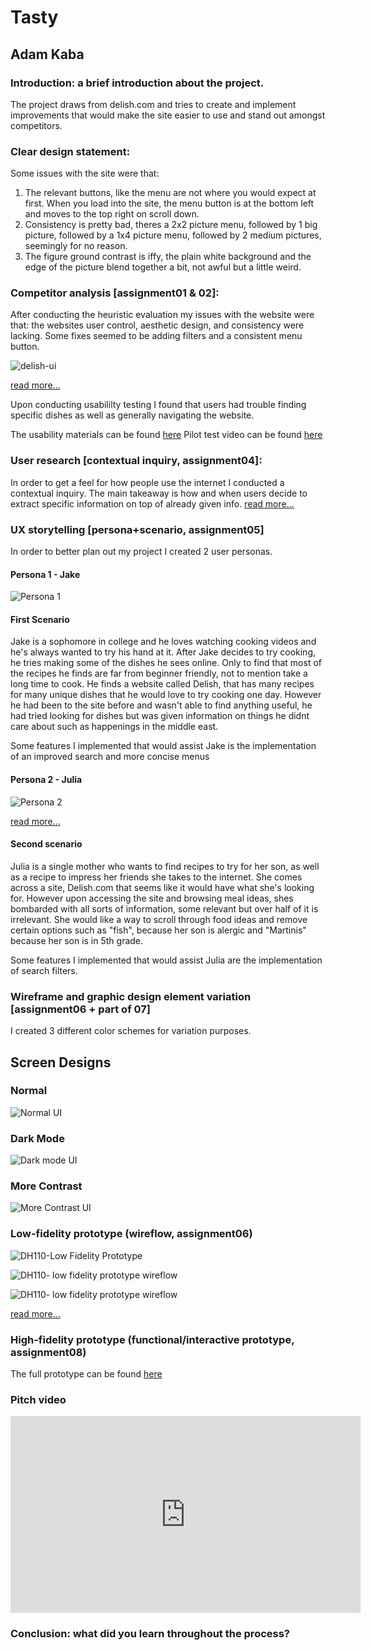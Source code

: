 # Tasty
## Adam Kaba

### Introduction: a brief introduction about the project. 
The project draws from delish.com and tries to create and implement improvements that would make the site easier to use and stand out amongst competitors.
### Clear design statement: 
Some issues with the site were that:

1. The relevant buttons, like the menu are not where you would expect at first. When you load into the site, the menu button is at the bottom left and moves to the top right on scroll down.
2. Consistency is pretty bad, theres a 2x2 picture menu, followed by 1 big picture, followed by a 1x4 picture menu, followed by 2 medium pictures, seemingly for no reason.
3. The figure ground contrast is iffy, the plain white background and the edge of the picture blend together a bit, not awful but a little weird.

### Competitor analysis [assignment01 & 02]:
After conducting the heuristic evaluation my issues with the website were that: the websites user control, aesthetic design, and consistency were lacking. Some fixes seemed to be adding filters and a consistent menu button.

![delish-ui](https://user-images.githubusercontent.com/54642348/120543795-9280d600-c3a1-11eb-8755-e318a951640b.jpg)


[read more…](https://github.com/arkaba/DH110-Adam-Kaba/blob/main/assignments/Assignment%201.md)

Upon conducting usabililty testing I found that users had trouble finding specific dishes as well as generally navigating the website.

The usability materials can be found [here](https://forms.gle/hJDzGb8uiUD7xbry8)
Pilot test video can be found [here](https://drive.google.com/file/d/1T_5dpC0mlqBPRcgWQprRLzmoUjLzLxpW/view?usp=sharing)


###  User research [contextual inquiry, assignment04]:
In order to get a feel for how people use the internet I conducted a contextual inquiry. The main takeaway is how and when users decide to extract specific information on top of already given info. [read more...](https://github.com/arkaba/DH110-Adam-Kaba/tree/main/Assignment%203)
###  UX storytelling [persona+scenario, assignment05]
In order to better plan out my project I created 2 user personas. 

#### Persona 1 - Jake
![Persona 1](https://user-images.githubusercontent.com/54642348/116467420-7f1f9f80-a824-11eb-91e0-6ac25a7bea91.jpg)

#### First Scenario
Jake is a sophomore in college and he loves watching cooking videos and he's always wanted to try his hand at it. After Jake decides to try cooking, he tries making some of the dishes he sees online. Only to find that most of the recipes he finds are far from beginner friendly, not to mention take a long time to cook. He finds a website called Delish, that has many recipes for many unique dishes that he would love to try cooking one day. However he had been to the site before and wasn't able to find anything useful, he had tried looking for dishes but was given information on things he didnt care about such as happenings in the middle east.

Some features I implemented that would assist Jake is the implementation of an improved search and more concise menus

#### Persona 2 - Julia
![Persona 2](https://user-images.githubusercontent.com/54642348/116476115-a039bd80-a82f-11eb-94ec-218c93d01adc.jpg)

[read more...](https://github.com/arkaba/DH110-Adam-Kaba/edit/main/Assignment%204/README.md)


#### Second scenario
Julia is a single mother who wants to find recipes to try for her son, as well as a recipe to impress her friends she takes to the internet. She comes across a site, Delish.com that seems like it would have what she's looking for. However upon accessing the site and browsing meal ideas, shes bombarded with all sorts of information, some relevant but over half of it is irrelevant. She would like a way to scroll through food ideas and remove certain options such as "fish", because her son is alergic and "Martinis" because her son is in 5th grade.

Some features I implemented that would assist Julia are the implementation of search filters.

### Wireframe and graphic design element variation [assignment06 + part of 07]

I created 3 different color schemes for variation purposes.

## Screen Designs


### Normal
![Normal UI](https://user-images.githubusercontent.com/54642348/118036673-b19bc300-b321-11eb-9610-79c05b8b9c70.jpg)


### Dark Mode

![Dark mode UI](https://user-images.githubusercontent.com/54642348/118036684-b496b380-b321-11eb-8f65-236f744d6ee9.jpg)


### More Contrast

![More Contrast UI](https://user-images.githubusercontent.com/54642348/118036690-b791a400-b321-11eb-8a91-d8d10cedd2a5.jpg)


### Low-fidelity prototype (wireflow, assignment06)

![DH110-Low Fidelity Prototype](https://user-images.githubusercontent.com/54642348/117205637-bd7a0900-ada6-11eb-88b3-22cb0e34ea96.png)

![DH110- low fidelity prototype wireflow](https://user-images.githubusercontent.com/54642348/117207262-a0ded080-ada8-11eb-90cb-79722fd17de2.jpg)

![DH110- low fidelity prototype wireflow](https://user-images.githubusercontent.com/54642348/117206850-33cb3b00-ada8-11eb-9a1d-a0eca4251504.jpg)
  
 [read more...](https://github.com/arkaba/DH110-Adam-Kaba/edit/main/Assignment%205/README.md)

### High-fidelity prototype (functional/interactive prototype, assignment08)

The full prototype can be found [here](https://www.figma.com/file/ZQqwfIRm9mdcOKWQ9NIAuR/UI-Prototype?node-id=0%3A1)

### Pitch video 

<iframe width="560" height="315" src="https://www.youtube.com/embed/c3RdjDhD-ZU" title="YouTube video player" frameborder="0" allow="accelerometer; autoplay; clipboard-write; encrypted-media; gyroscope; picture-in-picture" allowfullscreen></iframe>

### Conclusion: what did you learn throughout the process?
